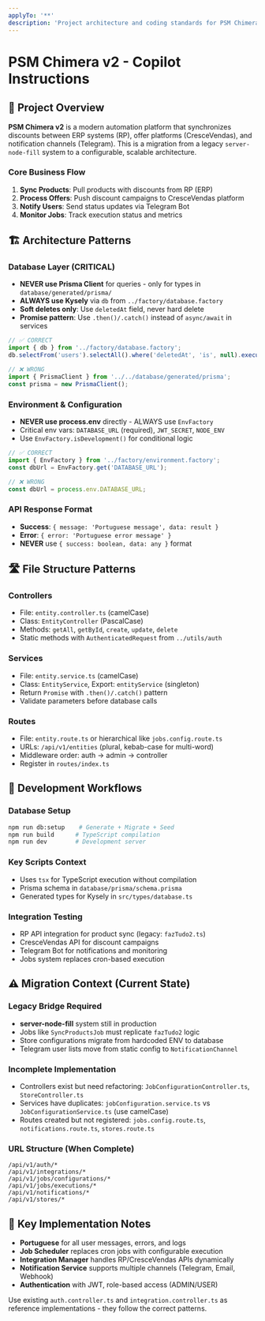 ```yaml
---
applyTo: '**'
description: 'Project architecture and coding standards for PSM Chimera v2 backend.'
---
```


# PSM Chimera v2 - Copilot Instructions

## 🎯 Project Overview

**PSM Chimera v2** is a modern automation platform that synchronizes discounts between ERP systems (RP), offer platforms (CresceVendas), and notification channels (Telegram). This is a migration from a legacy `server-node-fill` system to a configurable, scalable architecture.

### Core Business Flow
1. **Sync Products**: Pull products with discounts from RP (ERP)
2. **Process Offers**: Push discount campaigns to CresceVendas platform
3. **Notify Users**: Send status updates via Telegram Bot
4. **Monitor Jobs**: Track execution status and metrics

## 🏗️ Architecture Patterns

### Database Layer (CRITICAL)
- **NEVER use Prisma Client** for queries - only for types in `database/generated/prisma/`
- **ALWAYS use Kysely** via `db` from `../factory/database.factory`
- **Soft deletes only**: Use `deletedAt` field, never hard delete
- **Promise pattern**: Use `.then()/.catch()` instead of `async/await` in services

```typescript
// ✅ CORRECT
import { db } from '../factory/database.factory';
db.selectFrom('users').selectAll().where('deletedAt', 'is', null).execute()

// ❌ WRONG
import { PrismaClient } from '../../database/generated/prisma';
const prisma = new PrismaClient();
```

### Environment & Configuration
- **NEVER use process.env** directly - ALWAYS use `EnvFactory`
- Critical env vars: `DATABASE_URL` (required), `JWT_SECRET`, `NODE_ENV`
- Use `EnvFactory.isDevelopment()` for conditional logic

```typescript
// ✅ CORRECT
import { EnvFactory } from '../factory/environment.factory';
const dbUrl = EnvFactory.get('DATABASE_URL');

// ❌ WRONG
const dbUrl = process.env.DATABASE_URL;
```

### API Response Format
- **Success**: `{ message: 'Portuguese message', data: result }`
- **Error**: `{ error: 'Portuguese error message' }`
- **NEVER** use `{ success: boolean, data: any }` format

## 🛣️ File Structure Patterns

### Controllers
- File: `entity.controller.ts` (camelCase)
- Class: `EntityController` (PascalCase)
- Methods: `getAll`, `getById`, `create`, `update`, `delete`
- Static methods with `AuthenticatedRequest` from `../utils/auth`

### Services
- File: `entity.service.ts` (camelCase)
- Class: `EntityService`, Export: `entityService` (singleton)
- Return `Promise` with `.then()/.catch()` pattern
- Validate parameters before database calls

### Routes
- File: `entity.route.ts` or hierarchical like `jobs.config.route.ts`
- URLs: `/api/v1/entities` (plural, kebab-case for multi-word)
- Middleware order: auth → admin → controller
- Register in `routes/index.ts`

## 🔧 Development Workflows

### Database Setup
```bash
npm run db:setup    # Generate + Migrate + Seed
npm run build      # TypeScript compilation
npm run dev        # Development server
```

### Key Scripts Context
- Uses `tsx` for TypeScript execution without compilation
- Prisma schema in `database/prisma/schema.prisma`
- Generated types for Kysely in `src/types/database.ts`

### Integration Testing
- RP API integration for product sync (legacy: `fazTudo2.ts`)
- CresceVendas API for discount campaigns
- Telegram Bot for notifications and monitoring
- Jobs system replaces cron-based execution

## ⚠️ Migration Context (Current State)

### Legacy Bridge Required
- **server-node-fill** system still in production
- Jobs like `SyncProductsJob` must replicate `fazTudo2` logic
- Store configurations migrate from hardcoded ENV to database
- Telegram user lists move from static config to `NotificationChannel`

### Incomplete Implementation
- Controllers exist but need refactoring: `JobConfigurationController.ts`, `StoreController.ts`
- Services have duplicates: `jobConfiguration.service.ts` vs `JobConfigurationService.ts` (use camelCase)
- Routes created but not registered: `jobs.config.route.ts`, `notifications.route.ts`, `stores.route.ts`

### URL Structure (When Complete)
```
/api/v1/auth/*
/api/v1/integrations/*
/api/v1/jobs/configurations/*
/api/v1/jobs/executions/*
/api/v1/notifications/*
/api/v1/stores/*
```

## 🎯 Key Implementation Notes

- **Portuguese** for all user messages, errors, and logs
- **Job Scheduler** replaces cron jobs with configurable execution
- **Integration Manager** handles RP/CresceVendas APIs dynamically
- **Notification Service** supports multiple channels (Telegram, Email, Webhook)
- **Authentication** with JWT, role-based access (ADMIN/USER)

Use existing `auth.controller.ts` and `integration.controller.ts` as reference implementations - they follow the correct patterns.
